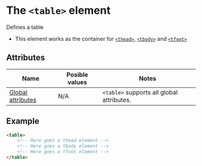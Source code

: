 # The `<table>` element
Defines a table

- This element works as the container for [`<thead>`](thead.md), [`<tbody>`](tbody.md) and [`<tfoot>`](tfoot.md)

## Attributes
| Name | Posible values | Notes |
|-|-|-|
| [Global attributes](../first-steps/global-attributes.md) | N/A | `<table>` supports all global attributes. |

## Example
```html
<table>
    <!-- Here goes a thead element -->
    <!-- Here goes a tbody element -->
    <!-- Here goes a tfoot element -->
</table>
```
